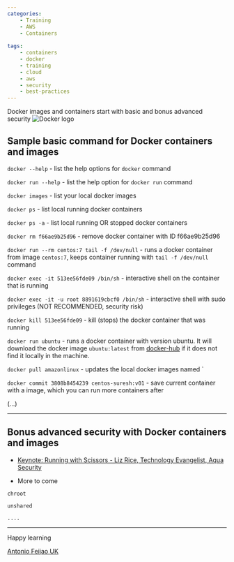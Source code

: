 ```yaml
---
categories:
    - Training
    - AWS
    - Containers
    
tags:
    - containers
    - docker
    - training
    - cloud
    - aws
    - security
    - best-practices
---
```


Docker images and containers start with basic and bonus advanced security ![Docker logo](https://www.docker.com/sites/default/files/d8/2019-07/vertical-logo-monochromatic.png)

## Sample basic command for Docker containers and images

`docker --help` - list the help options for `docker` command

`docker run --help` - list the help option for `docker run` command

`docker images` - list your local docker images

`docker ps` - list local running docker containers

`docker ps -a` - list local running OR stopped docker containers

`docker rm f66ae9b25d96` - remove docker container with ID f66ae9b25d96

`docker run --rm centos:7 tail -f /dev/null` - runs a docker container from image `centos:7`, keeps container running with `tail -f /dev/null` command

`docker exec -it 513ee56fde09 /bin/sh` - interactive shell on the container that is running

`docker exec -it -u root 8891619cbcf0 /bin/sh` - interactive shell with sudo privileges (NOT RECOMMENDED, security risk)

`docker kill 513ee56fde09` - kill (stops) the docker container that was running

`docker run ubuntu` - runs a docker container with version ubuntu. It will download the docker image `ubuntu:latest` from [docker-hub](https://hub.docker.com/) if it does not find it locally in the machine.

`docker pull amazonlinux` - updates the local docker images named `

`docker commit 3808b8454239 centos-suresh:v01` - save current container with a image, which you can run more containers after

(...)

---

## Bonus advanced security with Docker containers and images

- [Keynote: Running with Scissors - Liz Rice, Technology Evangelist, Aqua Security](https://youtu.be/ltrV-Qmh3oY)

- More to come

`chroot`

`unshared`

`....`

---

Happy learning

[Antonio Feijao UK](https://antonio.cloud)
